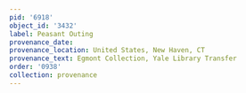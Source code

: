 ```yaml
---
pid: '6918'
object_id: '3432'
label: Peasant Outing
provenance_date:
provenance_location: United States, New Haven, CT
provenance_text: Egmont Collection, Yale Library Transfer
order: '0938'
collection: provenance
---
```

